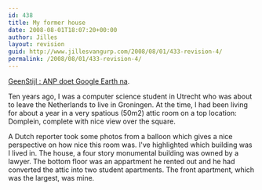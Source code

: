 ```yaml
---
id: 438
title: My former house
date: 2008-08-01T18:07:20+00:00
author: Jilles
layout: revision
guid: http://www.jillesvangurp.com/2008/08/01/433-revision-4/
permalink: /2008/08/01/433-revision-4/
---
```

<a href="http://www.geenstijl.nl/mt/archieven/2008/08/anp_doet_google_earth_na.html">GeenStijl : ANP doet Google Earth na</a>.

Ten years ago, I was a computer science student in Utrecht who was about to leave the Netherlands to live in Groningen. At the time, I had been living for about a year in a very spatious (50m2) attic room on a top location: Domplein, complete with nice view over the square.

A Dutch reporter took some photos from a balloon which gives a nice perspective on how nice this room was. I've highlighted which building was I lived in. The house, a four story monumental building was owned by a lawyer. The bottom floor was an appartment he rented out and he had converted the attic into two student apartments. The front apartment, which was the largest, was mine.

<img src="/static/domplein.jpg" alt="" />